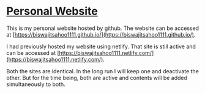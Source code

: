 # [Personal Website](https://biswajitsahoo1111.github.io/)

This is my personal website hosted by github. The website can be accessed at [https://biswajitsahoo1111.github.io/](https://biswajitsahoo1111.github.io/).

I had previously hosted my website using netlify. That site is still active and can be accessed at [https://biswajitsahoo1111.netlify.com/](https://biswajitsahoo1111.netlify.com/).

Both the sites are identical. In the long run I will keep one and deactivate the other. But for the time being, both are active and contents will be added simultaneously to both.

